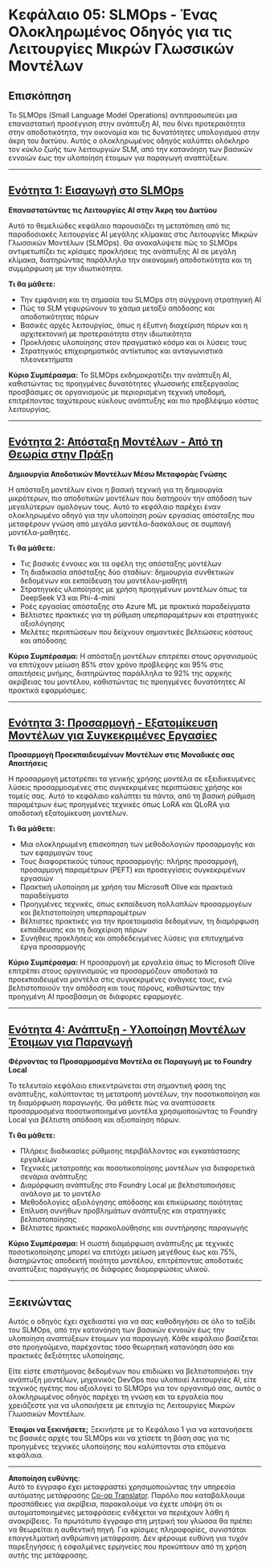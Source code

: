 <!--
CO_OP_TRANSLATOR_METADATA:
{
  "original_hash": "2db7a2f6e9873c3cd09fea6736bf360b",
  "translation_date": "2025-09-18T08:07:11+00:00",
  "source_file": "Module05/README.md",
  "language_code": "el"
}
-->
# Κεφάλαιο 05: SLMOps - Ένας Ολοκληρωμένος Οδηγός για τις Λειτουργίες Μικρών Γλωσσικών Μοντέλων

## Επισκόπηση

Το SLMOps (Small Language Model Operations) αντιπροσωπεύει μια επαναστατική προσέγγιση στην ανάπτυξη AI, που δίνει προτεραιότητα στην αποδοτικότητα, την οικονομία και τις δυνατότητες υπολογισμού στην άκρη του δικτύου. Αυτός ο ολοκληρωμένος οδηγός καλύπτει ολόκληρο τον κύκλο ζωής των λειτουργιών SLM, από την κατανόηση των βασικών εννοιών έως την υλοποίηση έτοιμων για παραγωγή αναπτύξεων.

---

## [Ενότητα 1: Εισαγωγή στο SLMOps](./01.IntroduceSLMOps.md)

**Επαναστατώντας τις Λειτουργίες AI στην Άκρη του Δικτύου**

Αυτό το θεμελιώδες κεφάλαιο παρουσιάζει τη μετατόπιση από τις παραδοσιακές λειτουργίες AI μεγάλης κλίμακας στις Λειτουργίες Μικρών Γλωσσικών Μοντέλων (SLMOps). Θα ανακαλύψετε πώς το SLMOps αντιμετωπίζει τις κρίσιμες προκλήσεις της ανάπτυξης AI σε μεγάλη κλίμακα, διατηρώντας παράλληλα την οικονομική αποδοτικότητα και τη συμμόρφωση με την ιδιωτικότητα.

**Τι θα μάθετε:**
- Την εμφάνιση και τη σημασία του SLMOps στη σύγχρονη στρατηγική AI
- Πώς τα SLM γεφυρώνουν το χάσμα μεταξύ απόδοσης και αποδοτικότητας πόρων
- Βασικές αρχές λειτουργίας, όπως η έξυπνη διαχείριση πόρων και η αρχιτεκτονική με προτεραιότητα στην ιδιωτικότητα
- Προκλήσεις υλοποίησης στον πραγματικό κόσμο και οι λύσεις τους
- Στρατηγικός επιχειρηματικός αντίκτυπος και ανταγωνιστικά πλεονεκτήματα

**Κύριο Συμπέρασμα:** Το SLMOps εκδημοκρατίζει την ανάπτυξη AI, καθιστώντας τις προηγμένες δυνατότητες γλωσσικής επεξεργασίας προσβάσιμες σε οργανισμούς με περιορισμένη τεχνική υποδομή, επιτρέποντας ταχύτερους κύκλους ανάπτυξης και πιο προβλέψιμο κόστος λειτουργίας.

---

## [Ενότητα 2: Απόσταξη Μοντέλων - Από τη Θεωρία στην Πράξη](./02.SLMOps-Distillation.md)

**Δημιουργία Αποδοτικών Μοντέλων Μέσω Μεταφοράς Γνώσης**

Η απόσταξη μοντέλων είναι η βασική τεχνική για τη δημιουργία μικρότερων, πιο αποδοτικών μοντέλων που διατηρούν την απόδοση των μεγαλύτερων ομολόγων τους. Αυτό το κεφάλαιο παρέχει έναν ολοκληρωμένο οδηγό για την υλοποίηση ροών εργασίας απόσταξης που μεταφέρουν γνώση από μεγάλα μοντέλα-δασκάλους σε συμπαγή μοντέλα-μαθητές.

**Τι θα μάθετε:**
- Τις βασικές έννοιες και τα οφέλη της απόσταξης μοντέλων
- Τη διαδικασία απόσταξης δύο σταδίων: δημιουργία συνθετικών δεδομένων και εκπαίδευση του μοντέλου-μαθητή
- Στρατηγικές υλοποίησης με χρήση προηγμένων μοντέλων όπως τα DeepSeek V3 και Phi-4-mini
- Ροές εργασίας απόσταξης στο Azure ML με πρακτικά παραδείγματα
- Βέλτιστες πρακτικές για τη ρύθμιση υπερπαραμέτρων και στρατηγικές αξιολόγησης
- Μελέτες περιπτώσεων που δείχνουν σημαντικές βελτιώσεις κόστους και απόδοσης

**Κύριο Συμπέρασμα:** Η απόσταξη μοντέλων επιτρέπει στους οργανισμούς να επιτύχουν μείωση 85% στον χρόνο πρόβλεψης και 95% στις απαιτήσεις μνήμης, διατηρώντας παράλληλα το 92% της αρχικής ακρίβειας του μοντέλου, καθιστώντας τις προηγμένες δυνατότητες AI πρακτικά εφαρμόσιμες.

---

## [Ενότητα 3: Προσαρμογή - Εξατομίκευση Μοντέλων για Συγκεκριμένες Εργασίες](./03.SLMOps-Finetuing.md)

**Προσαρμογή Προεκπαιδευμένων Μοντέλων στις Μοναδικές σας Απαιτήσεις**

Η προσαρμογή μετατρέπει τα γενικής χρήσης μοντέλα σε εξειδικευμένες λύσεις προσαρμοσμένες στις συγκεκριμένες περιπτώσεις χρήσης και τομείς σας. Αυτό το κεφάλαιο καλύπτει τα πάντα, από τη βασική ρύθμιση παραμέτρων έως προηγμένες τεχνικές όπως LoRA και QLoRA για αποδοτική εξατομίκευση μοντέλων.

**Τι θα μάθετε:**
- Μια ολοκληρωμένη επισκόπηση των μεθοδολογιών προσαρμογής και των εφαρμογών τους
- Τους διαφορετικούς τύπους προσαρμογής: πλήρης προσαρμογή, προσαρμογή παραμέτρων (PEFT) και προσεγγίσεις συγκεκριμένων εργασιών
- Πρακτική υλοποίηση με χρήση του Microsoft Olive και πρακτικά παραδείγματα
- Προηγμένες τεχνικές, όπως εκπαίδευση πολλαπλών προσαρμογέων και βελτιστοποίηση υπερπαραμέτρων
- Βέλτιστες πρακτικές για την προετοιμασία δεδομένων, τη διαμόρφωση εκπαίδευσης και τη διαχείριση πόρων
- Συνήθεις προκλήσεις και αποδεδειγμένες λύσεις για επιτυχημένα έργα προσαρμογής

**Κύριο Συμπέρασμα:** Η προσαρμογή με εργαλεία όπως το Microsoft Olive επιτρέπει στους οργανισμούς να προσαρμόζουν αποδοτικά τα προεκπαιδευμένα μοντέλα στις συγκεκριμένες ανάγκες τους, ενώ βελτιστοποιούν την απόδοση και τους πόρους, καθιστώντας την προηγμένη AI προσβάσιμη σε διάφορες εφαρμογές.

---

## [Ενότητα 4: Ανάπτυξη - Υλοποίηση Μοντέλων Έτοιμων για Παραγωγή](./04.SLMOps.Deployment.md)

**Φέρνοντας τα Προσαρμοσμένα Μοντέλα σε Παραγωγή με το Foundry Local**

Το τελευταίο κεφάλαιο επικεντρώνεται στη σημαντική φάση της ανάπτυξης, καλύπτοντας τη μετατροπή μοντέλων, την ποσοτικοποίηση και τη διαμόρφωση παραγωγής. Θα μάθετε πώς να αναπτύσσετε προσαρμοσμένα ποσοτικοποιημένα μοντέλα χρησιμοποιώντας το Foundry Local για βέλτιστη απόδοση και αξιοποίηση πόρων.

**Τι θα μάθετε:**
- Πλήρεις διαδικασίες ρύθμισης περιβάλλοντος και εγκατάστασης εργαλείων
- Τεχνικές μετατροπής και ποσοτικοποίησης μοντέλων για διαφορετικά σενάρια ανάπτυξης
- Διαμόρφωση ανάπτυξης στο Foundry Local με βελτιστοποιήσεις ανάλογα με το μοντέλο
- Μεθοδολογίες αξιολόγησης απόδοσης και επικύρωσης ποιότητας
- Επίλυση συνήθων προβλημάτων ανάπτυξης και στρατηγικές βελτιστοποίησης
- Βέλτιστες πρακτικές παρακολούθησης και συντήρησης παραγωγής

**Κύριο Συμπέρασμα:** Η σωστή διαμόρφωση ανάπτυξης με τεχνικές ποσοτικοποίησης μπορεί να επιτύχει μείωση μεγέθους έως και 75%, διατηρώντας αποδεκτή ποιότητα μοντέλου, επιτρέποντας αποδοτικές αναπτύξεις παραγωγής σε διάφορες διαμορφώσεις υλικού.

---

## Ξεκινώντας

Αυτός ο οδηγός έχει σχεδιαστεί για να σας καθοδηγήσει σε όλο το ταξίδι του SLMOps, από την κατανόηση των βασικών εννοιών έως την υλοποίηση αναπτύξεων έτοιμων για παραγωγή. Κάθε κεφάλαιο βασίζεται στο προηγούμενο, παρέχοντας τόσο θεωρητική κατανόηση όσο και πρακτικές δεξιότητες υλοποίησης.

Είτε είστε επιστήμονας δεδομένων που επιδιώκει να βελτιστοποιήσει την ανάπτυξη μοντέλων, μηχανικός DevOps που υλοποιεί λειτουργίες AI, είτε τεχνικός ηγέτης που αξιολογεί το SLMOps για τον οργανισμό σας, αυτός ο ολοκληρωμένος οδηγός παρέχει τη γνώση και τα εργαλεία που χρειάζεστε για να υλοποιήσετε με επιτυχία τις Λειτουργίες Μικρών Γλωσσικών Μοντέλων.

**Έτοιμοι να ξεκινήσετε;** Ξεκινήστε με το Κεφάλαιο 1 για να κατανοήσετε τις βασικές αρχές του SLMOps και να χτίσετε τη βάση σας για τις προηγμένες τεχνικές υλοποίησης που καλύπτονται στα επόμενα κεφάλαια.

---

**Αποποίηση ευθύνης**:  
Αυτό το έγγραφο έχει μεταφραστεί χρησιμοποιώντας την υπηρεσία αυτόματης μετάφρασης [Co-op Translator](https://github.com/Azure/co-op-translator). Παρόλο που καταβάλλουμε προσπάθειες για ακρίβεια, παρακαλούμε να έχετε υπόψη ότι οι αυτοματοποιημένες μεταφράσεις ενδέχεται να περιέχουν λάθη ή ανακρίβειες. Το πρωτότυπο έγγραφο στη μητρική του γλώσσα θα πρέπει να θεωρείται η αυθεντική πηγή. Για κρίσιμες πληροφορίες, συνιστάται επαγγελματική ανθρώπινη μετάφραση. Δεν φέρουμε ευθύνη για τυχόν παρεξηγήσεις ή εσφαλμένες ερμηνείες που προκύπτουν από τη χρήση αυτής της μετάφρασης.